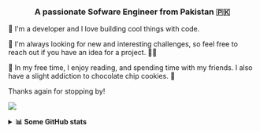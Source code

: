 <h3 align="center">A passionate Sofware Engineer from Pakistan 🇵🇰</h3>

🚀   I'm a developer and I love building cool things with code. 

🚀   I'm always looking for new and interesting challenges, so feel free to reach out if you have an idea for a project. 👩‍💻

🚀   In my free time, I enjoy reading, and spending time with my friends. I also have a slight addiction to chocolate chip cookies. 🍪

Thanks again for stopping by!

![]([https://bit.ly/3hCYy84])

<details>
<summary> <b>📊 Some GitHub stats </b></summary>
<p align='center'>
  <img align="center" src="https://github-readme-streak-stats.herokuapp.com/?user=Maham-Anwaar&show_icons=true&title_color=fff&icon_color=79ff97&text_color=efefef&bg_color=24292e" alt="rock12231" />
</p>
  <br>
 
<!--START_SECTION:waka-->

```text
Python       1 hr 50 mins    ⣿⣿⣿⣿⣿⣿⣿⣿⣿⣿⣿⣿⣿⣿⣿⣿⣿⣿⣿⣿⣿⣿⣄⣀⣀   88.78 %
TypeScript   9 mins          ⣿⣷⣀⣀⣀⣀⣀⣀⣀⣀⣀⣀⣀⣀⣀⣀⣀⣀⣀⣀⣀⣀⣀⣀⣀   07.50 %
JavaScript   4 mins          ⣿⣀⣀⣀⣀⣀⣀⣀⣀⣀⣀⣀⣀⣀⣀⣀⣀⣀⣀⣀⣀⣀⣀⣀⣀   03.72 %
```

<!--END_SECTION:waka-->


</details>  
